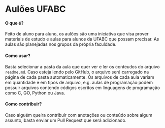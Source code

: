 # Aulões UFABC

#### O que é?
Feito de aluno para aluno, os aulões são uma iniciativa que visa prover materiais de estudo e aulas para alunos da UFABC que possam precisar. As aulas são planejadas nos grupos da própria faculdade.

#### Como usar?
Basta selecionar a pasta da aula que quer ver e ler os conteudos do arquivo `readme.md`. Caso esteja lendo pelo GitHub, o arquivo será carregado na página de cada pasta automaticamente. Os arquivos de cada aula variam em quantidade e em tipos de arquivo, e.g. aulas de programação podem possuir arquivos contendo códigos escritos em linguagens de programação como C, GO, Python ou Java.

#### Como contribuir?
Caso alguém queira contribuir com anotações ou conteúdo sobre algum assunto, basta enviar um Pull Request que será adicionado.
